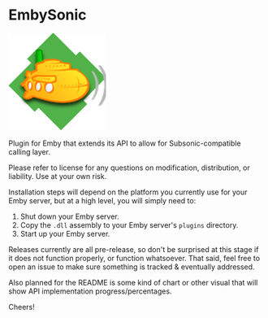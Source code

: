 # EmbySonic
![EmbySonic logo](Images/plugin.png)


Plugin for Emby that extends its API to allow for Subsonic-compatible calling layer.

Please refer to license for any questions on modification, distribution, or liability. Use at your own risk.

Installation steps will depend on the platform you currently use for your Emby server, but at a high level, you will simply need to:

1. Shut down your Emby server.
2. Copy the `.dll` assembly to your Emby server's `plugins` directory.
3. Start up your Emby server.

Releases currently are all pre-release, so don't be surprised at this stage if it does not function properly, or function whatsoever. That said, feel free to open an issue to make sure something is tracked & eventually addressed.

Also planned for the README is some kind of chart or other visual that will show API implementation progress/percentages.

Cheers!
